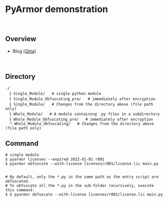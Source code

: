 PyArmor demonstration
====

<br>

## Overview
- Blog [[Qiita]](https://qiita.com/Takayoshi_Makabe/items/f38380bd1d097ac9d797)

<br>

## Directory
```
./
　├ Single_Module/   # single python module
　├ Single_Module_Obfuscating_pre/   # immediately after encryption
　├ Single_Module/   # Changes from the directory above (file path only)
　├ Whole_Module/   # A module containing .py files in a subdirectory
　├ Whole_Module_Obfuscating_pre/   # immediately after encryption
  └ Whole_Module_Obfuscating/   # Changes from the directory above (file path only) 
```

## Command

```
# single module
$ pyarmor licenses --expired 2022-01-01 r001
$ pyarmor obfuscate --with-license licenses/r001/license.lic main.py


# By default, only the *.py in the same path as the entry script are obfuscated.
# To obfuscate all the *.py in the sub-folder recursively, execute this command.
$ $ pyarmor obfuscate --with-license licenses/r001/license.lic main.py
```
